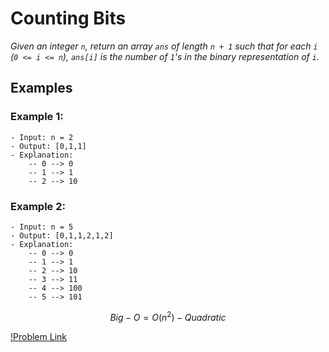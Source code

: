 # Counting Bits

_Given an integer `n`, return an array `ans` of length `n + 1` such that for each `i` (`0 <= i <= n`), `ans[i]` is the number of `1`'s in the binary representation of `i`._

## Examples

### Example 1:

    - Input: n = 2
    - Output: [0,1,1]
    - Explanation:
        -- 0 --> 0
        -- 1 --> 1
        -- 2 --> 10

### Example 2:

    - Input: n = 5
    - Output: [0,1,1,2,1,2]
    - Explanation:
        -- 0 --> 0
        -- 1 --> 1
        -- 2 --> 10
        -- 3 --> 11
        -- 4 --> 100
        -- 5 --> 101

$$Big-O = O(n^2) - Quadratic$$

[!Problem Link](https://leetcode.com/problems/counting-bits/)
